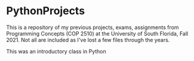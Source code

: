 # PythonProjects
This is a repository of my previous projects, exams, assignments from Programming Concepts (COP 2510) at the University of South Florida, Fall 2021. Not all are included as I've lost a few files through the years. 


This was an introductory class in Python